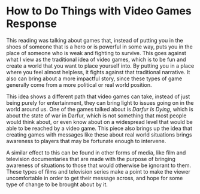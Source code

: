 # How to Do Things with Video Games Response
<p>This reading was talking about games that, instead of putting you in the shoes of someone that is a hero or is powerful in some way, puts you in the place of someone who is weak and fighting to survive. This goes against what I view as the traditional idea of video games, which is to be fun and create a world that you want to place yourself into. By putting you in a place where you feel almost helpless, it fights against that traditional narrative. It also can bring about a more impactful story, since these types of game generally come from a more political or real world position.</p>
<p>This idea shows a different path that video games can take, instead of just being purely for entertainment, they can bring light to issues going on in the world around us. One of the games talked about is <i>Darfur Is Dying</i>, which is about the state of war in Darfur, which is not something that most people would think about, or even know about on a widespread level that would be able to be reached by a video game. This piece also brings up the idea that creating games with messages like these about real world situations brings awareness to players that may be fortunate enough to intervene.</p>
<p>A similar effect to this can be found in other forms of media, like film and television documentaries that are made with the purpose of bringing awareness of situations to those that would otherwise be ignorant to them. These types of films and television series make a point to make the viewer uncomfortable in order to get their message across, and hope for some type of change to be brought about by it. </p>
